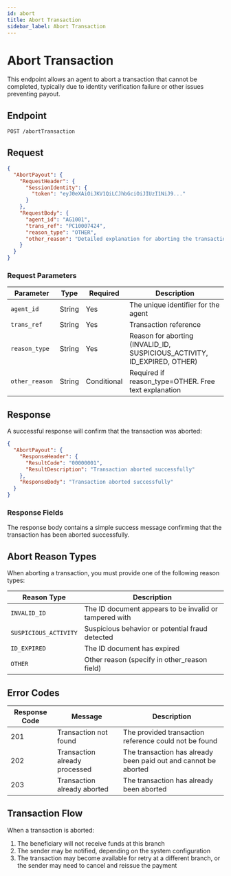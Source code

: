 ```yaml
---
id: abort
title: Abort Transaction
sidebar_label: Abort Transaction
---
```


# Abort Transaction

This endpoint allows an agent to abort a transaction that cannot be completed, typically due to identity verification failure or other issues preventing payout.

## Endpoint

```
POST /abortTransaction
```

## Request

```json
{
  "AbortPayout": {
    "RequestHeader": {
      "SessionIdentity": {
        "token": "eyJ0eXAiOiJKV1QiLCJhbGciOiJIUzI1NiJ9..."
      }
    },
    "RequestBody": {
      "agent_id": "AG1001",
      "trans_ref": "PC10007424",
      "reason_type": "OTHER",
      "other_reason": "Detailed explanation for aborting the transaction"
    }
  }
}
```

### Request Parameters

| Parameter | Type | Required | Description |
|-----------|------|----------|-------------|
| `agent_id` | String | Yes | The unique identifier for the agent |
| `trans_ref` | String | Yes | Transaction reference |
| `reason_type` | String | Yes | Reason for aborting (INVALID_ID, SUSPICIOUS_ACTIVITY, ID_EXPIRED, OTHER) |
| `other_reason` | String | Conditional | Required if reason_type=OTHER. Free text explanation |

## Response

A successful response will confirm that the transaction was aborted:

```json
{
  "AbortPayout": {
    "ResponseHeader": {
      "ResultCode": "00000001",
      "ResultDescription": "Transaction aborted successfully"
    },
    "ResponseBody": "Transaction aborted successfully"
  }
}
```

### Response Fields

The response body contains a simple success message confirming that the transaction has been aborted successfully.

## Abort Reason Types

When aborting a transaction, you must provide one of the following reason types:

| Reason Type | Description |
|-------------|-------------|
| `INVALID_ID` | The ID document appears to be invalid or tampered with |
| `SUSPICIOUS_ACTIVITY` | Suspicious behavior or potential fraud detected |
| `ID_EXPIRED` | The ID document has expired |
| `OTHER` | Other reason (specify in other_reason field) |

## Error Codes

| Response Code | Message | Description |
|---------------|---------|-------------|
| 201 | Transaction not found | The provided transaction reference could not be found |
| 202 | Transaction already processed | The transaction has already been paid out and cannot be aborted |
| 203 | Transaction already aborted | The transaction has already been aborted |

## Transaction Flow

When a transaction is aborted:

1. The beneficiary will not receive funds at this branch
2. The sender may be notified, depending on the system configuration
3. The transaction may become available for retry at a different branch, or the sender may need to cancel and reissue the payment